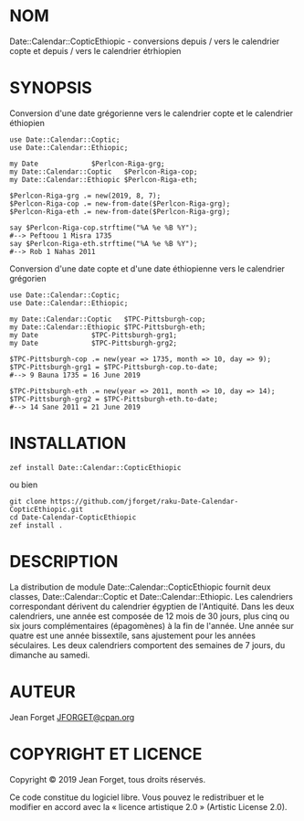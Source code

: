NOM
===

Date::Calendar::CopticEthiopic - conversions depuis / vers le calendrier copte et depuis / vers le calendrier étrhiopien

SYNOPSIS
========

Conversion  d'une date  grégorienne  vers le  calendrier  copte et  le
calendrier éthiopien

```perl6
use Date::Calendar::Coptic;
use Date::Calendar::Ethiopic;

my Date			    $Perlcon-Riga-grg;
my Date::Calendar::Coptic   $Perlcon-Riga-cop;
my Date::Calendar::Ethiopic $Perlcon-Riga-eth;

$Perlcon-Riga-grg .= new(2019, 8, 7);
$Perlcon-Riga-cop .= new-from-date($Perlcon-Riga-grg);
$Perlcon-Riga-eth .= new-from-date($Perlcon-Riga-grg);

say $Perlcon-Riga-cop.strftime("%A %e %B %Y");
#--> Peftoou 1 Misra 1735
say $Perlcon-Riga-eth.strftime("%A %e %B %Y");
#--> Rob 1 Nahas 2011
```

Conversion  d'une  date  copte  et  d'une  date  éthiopienne  vers  le
calendrier grégorien

```perl6
use Date::Calendar::Coptic;
use Date::Calendar::Ethiopic;

my Date::Calendar::Coptic   $TPC-Pittsburgh-cop;
my Date::Calendar::Ethiopic $TPC-Pittsburgh-eth;
my Date			    $TPC-Pittsburgh-grg1;
my Date			    $TPC-Pittsburgh-grg2;

$TPC-Pittsburgh-cop .= new(year => 1735, month => 10, day => 9);
$TPC-Pittsburgh-grg1 = $TPC-Pittsburgh-cop.to-date;
#--> 9 Bauna 1735 = 16 June 2019

$TPC-Pittsburgh-eth .= new(year => 2011, month => 10, day => 14);
$TPC-Pittsburgh-grg2 = $TPC-Pittsburgh-eth.to-date;
#--> 14 Sane 2011 = 21 June 2019
```

INSTALLATION
============

```shell
zef install Date::Calendar::CopticEthiopic
```

ou bien

```shell
git clone https://github.com/jforget/raku-Date-Calendar-CopticEthiopic.git
cd Date-Calendar-CopticEthiopic
zef install .
```

DESCRIPTION
===========

La distribution de  module Date::Calendar::CopticEthiopic fournit deux
classes,   Date::Calendar::Coptic  et   Date::Calendar::Ethiopic.  Les
calendriers   correspondant  dérivent   du   calendrier  égyptien   de
l'Antiquité. Dans les  deux calendriers, une année est  composée de 12
mois de 30 jours, plus  cinq ou six jours complémentaires (épagomènes)
à la  fin de l'année. Une  année sur quatre est  une année bissextile,
sans  ajustement  pour les  années  séculaires.  Les deux  calendriers
comportent des semaines de 7 jours, du dimanche au samedi.

AUTEUR
======

Jean Forget <JFORGET@cpan.org>

COPYRIGHT ET LICENCE
====================

Copyright © 2019 Jean Forget, tous droits réservés.

Ce code constitue du logiciel libre. Vous pouvez le redistribuer et le
modifier  en accord  avec  la  « licence  artistique  2.0 »  (Artistic
License 2.0).

